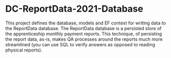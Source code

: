# DC-ReportData-2021-Database
This project defines the database, models and EF context for writing data to the ReportData database. The ReportData database is a persisted store of the apprenticeship monthly payment reports. This technique, of persisting the report data, as-is, makes QA processes around the reports much more streamlined (you can use SQL to verify answers as opposed to reading physical reports).
